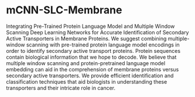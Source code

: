 # mCNN-SLC-Membrane
Integrating Pre-Trained Protein Language Model and Multiple Window Scanning Deep Learning Networks for Accurate Identification of Secondary Active Transporters in Membrane Proteins.
We suggest combining multiple-window scanning with pre-trained protein language model encodings in order to identify secondary active transport proteins. Protein sequences contain biological information that we hope to decode. We believe that multiple window scanning and protein-pretrained language model embedding can aid in the comprehension of membrane proteins versus secondary active transporters. We provide efficient identification and classification techniques that aid biologists in understanding these transporters and their intricate role in cancer.
